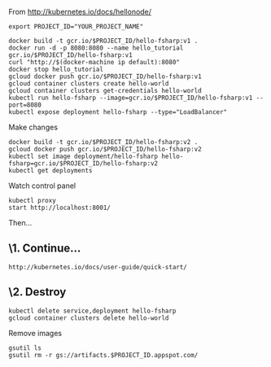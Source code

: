 From http://kubernetes.io/docs/hellonode/


```
export PROJECT_ID="YOUR_PROJECT_NAME"
```

```
docker build -t gcr.io/$PROJECT_ID/hello-fsharp:v1 .
docker run -d -p 8080:8080 --name hello_tutorial gcr.io/$PROJECT_ID/hello-fsharp:v1
curl "http://$(docker-machine ip default):8080"
docker stop hello_tutorial
gcloud docker push gcr.io/$PROJECT_ID/hello-fsharp:v1
gcloud container clusters create hello-world
gcloud container clusters get-credentials hello-world
kubectl run hello-fsharp --image=gcr.io/$PROJECT_ID/hello-fsharp:v1 --port=8080
kubectl expose deployment hello-fsharp --type="LoadBalancer"
```

Make changes

```
docker build -t gcr.io/$PROJECT_ID/hello-fsharp:v2 .
gcloud docker push gcr.io/$PROJECT_ID/hello-fsharp:v2
kubectl set image deployment/hello-fsharp hello-fsharp=gcr.io/$PROJECT_ID/hello-fsharp:v2
kubectl get deployments
```

Watch control panel

```
kubectl proxy
start http://localhost:8001/
```

Then...

## \1. Continue...

```
http://kubernetes.io/docs/user-guide/quick-start/
```

## \2. Destroy

```
kubectl delete service,deployment hello-fsharp
gcloud container clusters delete hello-world
```

Remove images

```
gsutil ls
gsutil rm -r gs://artifacts.$PROJECT_ID.appspot.com/
```
